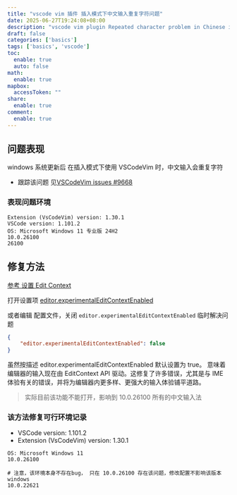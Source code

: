 ```yaml
---
title: "vscode vim 插件 插入模式下中文输入重复字符问题"
date: 2025-06-27T19:24:08+08:00
description: "vscode vim plugin Repeated character problem in Chinese input in insert mode"
draft: false
categories: ['basics']
tags: ['basics', 'vscode']
toc:
  enable: true
  auto: false
math:
  enable: true
mapbox:
  accessToken: ""
share:
  enable: true
comment:
  enable: true
---
```


## 问题表现

windows 系统更新后 在插入模式下使用 VSCodeVim 时，中文输入会重复字符

- 跟踪该问题 见[VSCodeVim issues #9668](https://github.com/VSCodeVim/Vim/issues/9668)

### 表现问题环境

```log
Extension (VsCodeVim) version: 1.30.1
VSCode version: 1.101.2
OS: Microsoft Windows 11 专业版 24H2
10.0.26100
26100
```

## 修复方法

[参考 设置 Edit Context](https://code.visualstudio.com/updates/v1_101#_edit-context)

打开设置项 [editor.experimentalEditContextEnabled](vscode://settings/editor.experimentalEditContextEnabled)

或者编辑 配置文件，关闭 `editor.experimentalEditContextEnabled` 临时解决问题

```json
{
	"editor.experimentalEditContextEnabled": false
}
```

虽然按描述 editor.experimentalEditContextEnabled 默认设置为 true。
意味着编辑器的输入现在由 EditContext API 驱动。这修复了许多错误，尤其是与 IME 体验有关的错误，并将为编辑器内更多样、更强大的输入体验铺平道路。

> 实际目前该功能不能打开，影响到 10.0.26100 所有的中文输入法

### 该方法修复可行环境记录

- VSCode version: 1.101.2
- Extension (VsCodeVim) version: 1.30.1

```
OS: Microsoft Windows 11
10.0.26100

# 注意，该环境本身不存在bug， 只在 10.0.26100 存在该问题，修改配置不影响该版本 windows
10.0.22621
```
